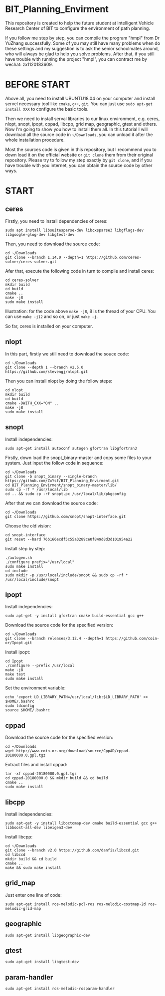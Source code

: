 # BIT_Planning_Envirment
This repository is created to help the future student at Intelligent Vehicle Research Center of BIT to configure the environment of path planning.

If you follow me step by step, you can compile the program "hmpl" from Dr YuZhang successfully. Some of you may still have many problems when do these settings and my suggestion is to ask the senior schoolmates around, who will always be glad to help you solve problems. After that, if you still have trouble with running the project "hmpl", you can contract me by wechat: zx1120183609.

# BEFORE START
Above all, you need to install UBUNTU18.04 on your computer and install servel necessary tool like `cmake`, `g++`, `git`. You can just use `sudo apt-get install XXX` to configure the basic tools.

Then we need to install serval libraries to our linux environment, e.g. ceres, nlopt, snopt, ipopt, cppad, libcpp, grid map, geographic, gtest and others. Now I'm going to show you how to install them all. In this tutorial I will download all the source code in `~/Downloads`, you can unload it after the whole installation procedure.

Most the sources code is given in this repository, but I recommend you to down load it on the official website or `git clone` them from their original repository. Please try to follow my step exactly by `git clone`, and if you have trouble with you internet, you can obtain the source code by other ways.

# START
## ceres
Firstly, you need to install dependencies of ceres:
```
sudo apt install libsuitesparse-dev libcxsparse3 libgflags-dev libgoogle-glog-dev libgtest-dev
```
Then, you need to download the source code:
```
cd ~/Downloads
git clone --branch 1.14.0 --depth=1 https://github.com/ceres-solver/ceres-solver.git
```
Afer that, execute the following code in turn to compile and install ceres:
```
cd ceres-solver
mkdir build
cd build
cmake ..        
make -j8
sudo make install
```

Illustration: for the code above `make -j8`, 8 is the thread of your CPU. You can use `make -j12` and so on, or just `make -j`.

So far, ceres is installed on your computer.

## nlopt
In this part, firstly we still need to download the souce code:
```
cd ~/Downloads
git clone --depth 1 --branch v2.5.0 https://github.com/stevengj/nlopt.git
```
Then you can install nlopt by doing the follow steps:
```
cd nlopt
mkdir build
cd build
cmake -DWITH_CXX="ON" ..
make -j8
sudo make install
```

## snopt
Install independencies:
```
sudo apt-get install autoconf autogen gfortran libgfortran3
```
Firstly, down load the snopt_binary-master and copy some files to your system. Just input the follow code in sequence:
```
cd ~/Downloads
git clone -b snopt_binary --single-branch https://github.com/ZxYsf/BIT_Planning_Envirment.git
cd BIT_Planning_Envirment/snopt_binary-master/lib/
sudo cp -rf * /usr/local/lib
cd .. && sudo cp -rf snopt.pc /usr/local/lib/pkgconfig
```
After that we can download the source code:
```
cd ~/Downloads
git clone https://github.com/snopt/snopt-interface.git
```
Choose the old vision:
```
cd snopt-interface
git reset --hard 76b166ecdf5c55a3289ce0f849d8d3d101954a22
```
Install step by step:
```
./autogen.sh
./configure prefix="/usr/local"
sudo make install
cd include
sudo mkdir -p /usr/local/include/snopt && sudo cp -rf * /usr/local/include/snopt
```

## ipopt
Install independencies:
```
sudo apt-get -y install gfortran cmake build-essential gcc g++
```
Download the source code for the specified version:
```
cd ~/Downloads
git clone --branch releases/3.12.4 --depth=1 https://github.com/coin-or/Ipopt.git
```
Install ipopt:
```
cd Ipopt
./configure --prefix /usr/local
make -j8
make test
sudo make install
```
Set the environment variable:
```
echo 'export LD_LIBRARY_PATH=/usr/local/lib:$LD_LIBRARY_PATH' >> $HOME/.bashrc
sudo ldconfig
source $HOME/.bashrc
```

## cppad
Download the source code for the specified version:
```
cd ~/Downloads
wget http://www.coin-or.org/download/source/CppAD/cppad-20180000.0.gpl.tgz
```
Extract files and install cppad:
```
tar -xf cppad-20180000.0.gpl.tgz
cd cppad-20180000.0 && mkdir build && cd build
cmake ..
sudo make install
```

## libcpp
Install independencies:
```
sudo apt-get -y install liboctomap-dev cmake build-essential gcc g++ libboost-all-dev libeigen3-dev
```
Install libcpp:
```
cd ~/Downloads
git clone --branch v2.0 https://github.com/danfis/libccd.git
cd libccd
mkdir build && cd build
cmake ..
make && sudo make install
```

## grid_map
Just enter one line of code:
```
sudo apt-get install ros-melodic-pcl-ros ros-melodic-costmap-2d ros-melodic-grid-map
```

## geographic
```
sudo apt-get install libgeographic-dev
```

## gtest
```
sudo apt-get install libgtest-dev
```

## param-handler
```
sudo apt-get install ros-melodic-rosparam-handler
```




